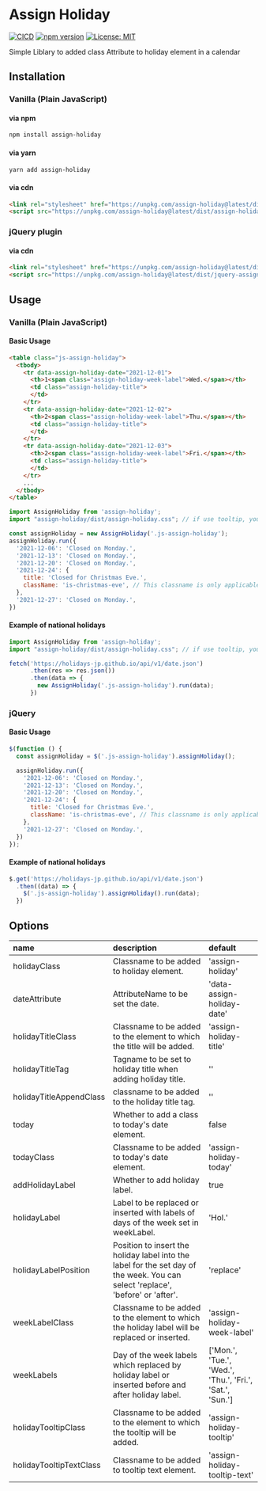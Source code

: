 # Assign Holiday
[![CICD](https://github.com/appleple/assign-holiday/actions/workflows/release.yml/badge.svg)](https://github.com/appleple/assign-holiday/actions/workflows/release.yml)
[![npm version](https://badge.fury.io/js/assign-holiday.svg)](https://badge.fury.io/js/assign-holiday)
[![License: MIT](https://img.shields.io/badge/License-MIT-yellow.svg)](https://opensource.org/licenses/MIT)

Simple Liblary to added class Attribute to holiday element in a calendar


## Installation

### Vanilla (Plain JavaScript)

#### via npm
```sh
npm install assign-holiday
```

#### via yarn
```sh
yarn add assign-holiday
```

#### via cdn

```html
<link rel="stylesheet" href="https://unpkg.com/assign-holiday@latest/dist/assign-holiday.css">
<script src="https://unpkg.com/assign-holiday@latest/dist/assign-holiday.js"></script>
```

### jQuery plugin
#### via cdn
```html
<link rel="stylesheet" href="https://unpkg.com/assign-holiday@latest/dist/assign-holiday.css">
<script src="https://unpkg.com/assign-holiday@latest/dist/jquery-assign-holiday.js"></script>
```

## Usage

### Vanilla  (Plain JavaScript)

#### Basic Usage

```html
<table class="js-assign-holiday">
  <tbody>
    <tr data-assign-holiday-date="2021-12-01">
      <th>1<span class="assign-holiday-week-label">Wed.</span></th>
      <td class="assign-holiday-title">
      </td>
    </tr>
    <tr data-assign-holiday-date="2021-12-02">
      <th>2<span class="assign-holiday-week-label">Thu.</span></th>
      <td class="assign-holiday-title">
      </td>
    </tr>
    <tr data-assign-holiday-date="2021-12-03">
      <th>2<span class="assign-holiday-week-label">Fri.</span></th>
      <td class="assign-holiday-title">
      </td>
    </tr>
    ...
  </tbody>
</table>
```

```javascript
import AssignHoliday from 'assign-holiday';
import "assign-holiday/dist/assign-holiday.css"; // if use tooltip, you need to import css

const assignHoliday = new AssignHoliday('.js-assign-holiday');
assignHoliday.run({
  '2021-12-06': 'Closed on Monday.',
  '2021-12-13': 'Closed on Monday.',
  '2021-12-20': 'Closed on Monday.',
  '2021-12-24': {
    title: 'Closed for Christmas Eve.',
    className: 'is-christmas-eve', // This classname is only applicable on 2021-12-24.
  },
  '2021-12-27': 'Closed on Monday.',
})
```

#### Example of national holidays
```javascript
import AssignHoliday from 'assign-holiday';
import "assign-holiday/dist/assign-holiday.css"; // if use tooltip, you need to import css

fetch('https://holidays-jp.github.io/api/v1/date.json')
      .then(res => res.json())
      .then(data => {
        new AssignHoliday('.js-assign-holiday').run(data);
      })
```

### jQuery

#### Basic Usage

```javascript
$(function () {
  const assignHoliday = $('.js-assign-holiday').assignHoliday();

  assignHoliday.run({
    '2021-12-06': 'Closed on Monday.',
    '2021-12-13': 'Closed on Monday.',
    '2021-12-20': 'Closed on Monday.',
    '2021-12-24': {
      title: 'Closed for Christmas Eve.',
      className: 'is-christmas-eve', // This classname is only applicable on 2021-12-24.
    },
    '2021-12-27': 'Closed on Monday.',
  })
});
```

#### Example of national holidays
```javascript
$.get('https://holidays-jp.github.io/api/v1/date.json')
  .then((data) => {
    $('.js-assign-holiday').assignHoliday().run(data);
  })
```
## Options
| name | description | default |
|:---|:---|:---|
| holidayClass | Classname to be added to holiday element. | 'assign-holiday' |
| dateAttribute | AttributeName to be set the date. | 'data-assign-holiday-date' |
| holidayTitleClass | Classname to be added to the element to which the title will be added. | 'assign-holiday-title' |
| holidayTitleTag | Tagname to be set to holiday title when adding holiday title. | '' |
| holidayTitleAppendClass | classname to be added to the holiday title tag. | '' |
| today | Whether to add a class to today's date element. | false |
| todayClass | Classname to be added to today's date element. | 'assign-holiday-today' |
| addHolidayLabel | Whether to add holiday label. | true |
| holidayLabel | Label to be replaced or inserted with labels of days of the week set in weekLabel. | 'Hol.' |
| holidayLabelPosition | Position to insert the holiday label into the label for the set day of the week. You can select 'replace', 'before' or 'after'. | 'replace' |
| weekLabelClass | Classname to be added to the element to which the holiday label will be replaced or inserted. | 'assign-holiday-week-label' |
| weekLabels | Day of the week labels which replaced by holiday label or inserted before and after holiday label. | ['Mon.', 'Tue.', 'Wed.', 'Thu.', 'Fri.', 'Sat.', 'Sun.'] |
| holidayTooltipClass | Classname to be added to the element to which the tooltip will be added. | 'assign-holiday-tooltip' |
| holidayTooltipTextClass | Classname to be added to tooltip text element. | 'assign-holiday-tooltip-text' |
